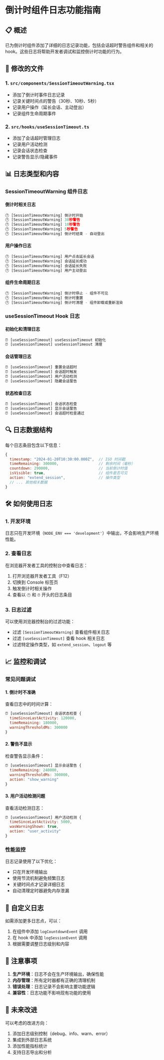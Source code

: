 # 倒计时组件日志功能指南

## 📋 概述

已为倒计时组件添加了详细的日志记录功能，包括会话超时警告组件和相关的 hook。这些日志将帮助开发者调试和监控倒计时功能的行为。

## 🔧 修改的文件

### 1. `src/components/SessionTimeoutWarning.tsx`
- 添加了倒计时事件日志记录
- 记录关键时间点的警告（30秒、10秒、5秒）
- 记录用户操作（延长会话、主动登出）
- 记录组件生命周期事件

### 2. `src/hooks/useSessionTimeout.ts`
- 添加了会话超时管理日志
- 记录用户活动检测
- 记录会话状态检查
- 记录警告显示/隐藏事件

## 📊 日志类型和内容

### SessionTimeoutWarning 组件日志

#### 倒计时相关日志
```javascript
🕐 [SessionTimeoutWarning] 倒计时开始
🕐 [SessionTimeoutWarning] 30秒警告
🕐 [SessionTimeoutWarning] 10秒警告
🕐 [SessionTimeoutWarning] 5秒警告
🕐 [SessionTimeoutWarning] 倒计时结束 - 自动登出
```

#### 用户操作日志
```javascript
🕐 [SessionTimeoutWarning] 用户点击延长会话
🕐 [SessionTimeoutWarning] 会话延长成功
🕐 [SessionTimeoutWarning] 会话延长失败
🕐 [SessionTimeoutWarning] 用户主动登出
```

#### 组件生命周期日志
```javascript
🕐 [SessionTimeoutWarning] 倒计时停止 - 组件不可见
🕐 [SessionTimeoutWarning] 倒计时重置
🕐 [SessionTimeoutWarning] 倒计时清理 - 组件卸载或重新渲染
```

### useSessionTimeout Hook 日志

#### 初始化和清理日志
```javascript
⏰ [useSessionTimeout] useSessionTimeout 初始化
⏰ [useSessionTimeout] useSessionTimeout 清理
```

#### 会话管理日志
```javascript
⏰ [useSessionTimeout] 重置会话超时
⏰ [useSessionTimeout] 会话超时触发
⏰ [useSessionTimeout] 用户活动检测
⏰ [useSessionTimeout] 隐藏会话警告
```

#### 状态检查日志
```javascript
⏰ [useSessionTimeout] 会话状态检查
⏰ [useSessionTimeout] 显示会话警告
⏰ [useSessionTimeout] 会话超时检查通过
```

## 🔍 日志数据结构

每个日志条目包含以下信息：

```javascript
{
  timestamp: "2024-01-20T10:30:00.000Z",  // ISO 时间戳
  timeRemaining: 300000,                  // 剩余时间（毫秒）
  countdown: 290000,                      // 当前倒计时值
  isVisible: true,                        // 组件是否可见
  action: "extend_session",               // 操作类型
  // ... 其他相关数据
}
```

## 🛠️ 如何使用日志

### 1. 开发环境
日志只在开发环境（`NODE_ENV === 'development'`）中输出，不会影响生产环境性能。

### 2. 查看日志
在浏览器开发者工具的控制台中查看日志：

1. 打开浏览器开发者工具（F12）
2. 切换到 Console 标签页
3. 触发倒计时相关操作
4. 查看以 `🕐` 和 `⏰` 开头的日志条目

### 3. 日志过滤
可以使用浏览器控制台的过滤功能：

- 过滤 `[SessionTimeoutWarning]` 查看组件相关日志
- 过滤 `[useSessionTimeout]` 查看 hook 相关日志
- 过滤特定操作类型，如 `extend_session`、`logout` 等

## 📈 监控和调试

### 常见问题调试

#### 1. 倒计时不准确
查看日志中的时间计算：
```javascript
⏰ [useSessionTimeout] 会话状态检查 {
  timeSinceLastActivity: 120000,
  timeRemaining: 180000,
  warningThresholdMs: 300000
}
```

#### 2. 警告不显示
检查警告显示条件：
```javascript
⏰ [useSessionTimeout] 显示会话警告 {
  timeRemaining: 240000,
  warningThresholdMs: 300000,
  action: "show_warning"
}
```

#### 3. 用户活动检测问题
查看活动检测日志：
```javascript
⏰ [useSessionTimeout] 用户活动检测 {
  timeSinceLastActivity: 5000,
  wasWarningShown: true,
  action: "user_activity"
}
```

### 性能监控

日志记录使用了以下优化：
- 只在开发环境输出
- 使用节流机制避免频繁日志
- 关键时间点才记录详细日志
- 自动清理定时器避免内存泄漏

## 🔧 自定义日志

如需添加更多日志点，可以：

1. 在组件中添加 `logCountdownEvent` 调用
2. 在 hook 中添加 `logSessionEvent` 调用
3. 根据需要调整日志级别和内容

## 📝 注意事项

1. **生产环境**：日志不会在生产环境输出，确保性能
2. **内存管理**：所有定时器都有正确的清理机制
3. **错误处理**：日志记录不会影响主要功能逻辑
4. **兼容性**：日志功能不影响现有功能的使用

## 🚀 未来改进

可以考虑的改进方向：
1. 添加日志级别控制（debug、info、warn、error）
2. 集成到外部日志系统
3. 添加性能指标统计
4. 支持日志导出和分析
